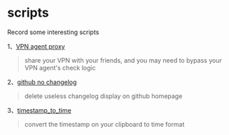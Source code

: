 # scripts
Record some interesting scripts

1、[VPN agent proxy](vpn_agent_proxy/proxy.go)
> share your VPN with your friends, and you may need to bypass your VPN agent's check logic

2、[github no changelog](github_no_changelog/remove.js)
> delete useless changelog display on github homepage

3、[timestamp_to_time](timestamp_to_time/timestampToTime.js)
> convert the timestamp on your clipboard to time format